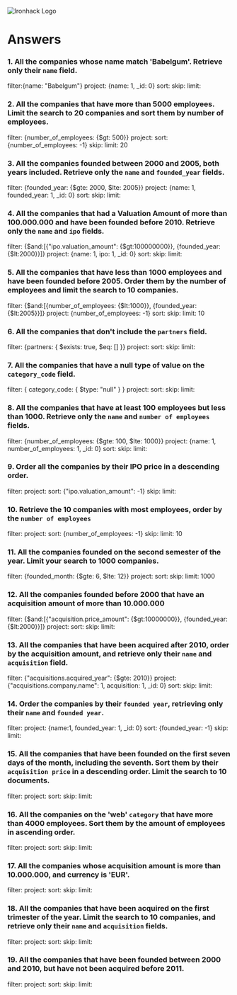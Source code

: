 ![Ironhack Logo](https://i.imgur.com/1QgrNNw.png)

# Answers

### 1. All the companies whose name match 'Babelgum'. Retrieve only their `name` field.

filter:{name: "Babelgum"}
project: {name: 1, _id: 0}
sort:
skip:
limit:

### 2. All the companies that have more than 5000 employees. Limit the search to 20 companies and sort them by **number of employees**.

filter: {number_of_employees: {$gt: 500}}
project:
sort: {number_of_employees: -1}
skip:
limit: 20

### 3. All the companies founded between 2000 and 2005, both years included. Retrieve only the `name` and `founded_year` fields.

filter: {founded_year: {$gte: 2000, $lte: 2005}}
project:  {name: 1, founded_year: 1, _id: 0}
sort:
skip:
limit:

### 4. All the companies that had a Valuation Amount of more than 100.000.000 and have been founded before 2010. Retrieve only the `name` and `ipo` fields.

filter: {$and:[{"ipo.valuation_amount": {$gt:100000000}}, {founded_year: {$lt:2000}}]}
project: {name: 1, ipo: 1, _id: 0}
sort:
skip:
limit:

### 5. All the companies that have less than 1000 employees and have been founded before 2005. Order them by the number of employees and limit the search to 10 companies.

filter: {$and:[{number_of_employees: {$lt:1000}}, {founded_year: {$lt:2005}}]}
project: {number_of_employees: -1}
sort:
skip:
limit: 10

### 6. All the companies that don't include the `partners` field.

filter: {partners: { $exists: true, $eq: [] }}
project: 
sort:
skip:
limit: 

### 7. All the companies that have a null type of value on the `category_code` field.

filter: { category_code: { $type: "null" } }
project: 
sort:
skip:
limit:

### 8. All the companies that have at least 100 employees but less than 1000. Retrieve only the `name` and `number of employees` fields.

filter:  {number_of_employees: {$gte: 100, $lte: 1000}}
project: {name: 1, number_of_employees: 1, _id: 0}
sort:
skip:
limit:

### 9. Order all the companies by their IPO price in a descending order.

filter: 
project: 
sort:  {"ipo.valuation_amount": -1}
skip:
limit:

### 10. Retrieve the 10 companies with most employees, order by the `number of employees`

filter: 
project: 
sort: {number_of_employees: -1}
skip:
limit: 10

### 11. All the companies founded on the second semester of the year. Limit your search to 1000 companies.

filter: {founded_month: {$gte: 6, $lte: 12}}
project: 
sort:
skip:
limit: 1000

### 12. All the companies founded before 2000 that have an acquisition amount of more than 10.000.000

filter: {$and:[{"acquisition.price_amount": {$gt:10000000}}, {founded_year: {$lt:2000}}]}
project: 
sort:
skip:
limit:

### 13. All the companies that have been acquired after 2010, order by the acquisition amount, and retrieve only their `name` and `acquisition` field.

filter: {"acquisitions.acquired_year": {$gte: 2010}}
project: {"acquisitions.company.name": 1, acquisition: 1, _id: 0}
sort: 
skip:
limit:

### 14. Order the companies by their `founded year`, retrieving only their `name` and `founded year`.

filter: 
project: {name:1, founded_year: 1, _id: 0}
sort: {founded_year: -1}
skip:
limit:

### 15. All the companies that have been founded on the first seven days of the month, including the seventh. Sort them by their `acquisition price` in a descending order. Limit the search to 10 documents.

filter: 
project: 
sort:
skip:
limit:

### 16. All the companies on the 'web' `category` that have more than 4000 employees. Sort them by the amount of employees in ascending order.

filter: 
project: 
sort:
skip:
limit:

### 17. All the companies whose acquisition amount is more than 10.000.000, and currency is 'EUR'.

filter: 
project: 
sort:
skip:
limit:

### 18. All the companies that have been acquired on the first trimester of the year. Limit the search to 10 companies, and retrieve only their `name` and `acquisition` fields.

filter: 
project: 
sort:
skip:
limit:

### 19. All the companies that have been founded between 2000 and 2010, but have not been acquired before 2011.

filter: 
project: 
sort:
skip:
limit:
